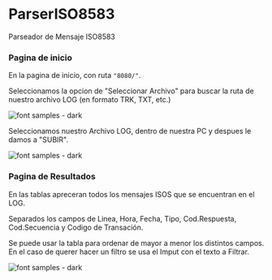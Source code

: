 # ParserISO8583
Parseador de Mensaje ISO8583

<h3>Pagina de inicio</h3>

<p>En la pagina de inicio, con ruta <code>"8080/"</code>.</p>
<p>Seleccionamos la opcion de "Seleccionar Archivo" para buscar la ruta de nuestro archivo LOG (en formato TRK, TXT, etc.)</p>

![font samples - dark](https://github.com/alerolon15/ParserISO8583/blob/master/img/carpetaraiz.jpg)

<p>Seleccionamos nuestro Archivo LOG, dentro de nuestra PC y despues le damos a "SUBIR".</p>

![font samples - dark](https://github.com/alerolon15/ParserISO8583/blob/master/img/codigo.jpg)

<h3>Pagina de Resultados</h3>

<p>En las tablas apreceran todos los mensajes ISOS que se encuentran en el LOG.</p>
<p>Separados los campos de Linea, Hora, Fecha, Tipo, Cod.Respuesta, Cod.Secuencia y Codigo de Transación.</p>
<p>Se puede usar la tabla para ordenar de mayor a menor los distintos campos. En el caso de querer hacer un filtro se usa el Imput con el texto a Filtrar.</p>

![font samples - dark](https://github.com/alerolon15/ParserISO8583/blob/master/img/primeralinea.jpg)

